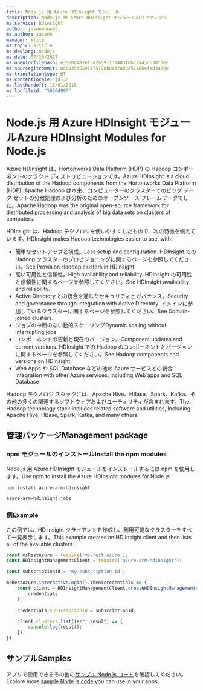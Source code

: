 ```yaml
---
title: Node.js 用 Azure HDInsight モジュール
description: Node.js 用 Azure HDInsight モジュールのリファレンス
ms.service: hdinsight
author: jasonwhowell
ms.author: jasonh
manager: kfile
ms.topic: article
ms.devlang: nodejs
ms.date: 07/18/2017
ms.openlocfilehash: e35e0d487efce2a591130403f8b72a43c638fdec
ms.sourcegitcommit: 8c6935b6591175798b8e37ad0e511864fad3478e
ms.translationtype: HT
ms.contentlocale: ja-JP
ms.lasthandoff: 11/01/2018
ms.locfileid: "50264995"
---
```

# <a name="azure-hdinsight-modules-for-nodejs"></a><span data-ttu-id="75535-103">Node.js 用 Azure HDInsight モジュール</span><span class="sxs-lookup"><span data-stu-id="75535-103">Azure HDInsight Modules for Node.js</span></span>

<span data-ttu-id="75535-104">Azure HDInsight は、Hortonworks Data Platform (HDP) の Hadoop コンポーネントのクラウド ディストリビューションです。</span><span class="sxs-lookup"><span data-stu-id="75535-104">Azure HDInsight is a cloud distribution of the Hadoop components from the Hortonworks Data Platform (HDP).</span></span> <span data-ttu-id="75535-105">Apache Hadoop は本来、コンピューターのクラスターでのビッグ データ セットの分散処理および分析のためのオープンソース フレームワークでした。</span><span class="sxs-lookup"><span data-stu-id="75535-105">Apache Hadoop was the original open-source framework for distributed processing and analysis of big data sets on clusters of computers.</span></span>

<span data-ttu-id="75535-106">HDInsight は、Hadoop テクノロジを使いやすくしたもので、次の特徴を備えています。</span><span class="sxs-lookup"><span data-stu-id="75535-106">HDInsight makes Hadoop technologies easier to use, with:</span></span>
- <span data-ttu-id="75535-107">簡単なセットアップと構成。</span><span class="sxs-lookup"><span data-stu-id="75535-107">Less setup and configuration.</span></span> <span data-ttu-id="75535-108">HDInsight での Hadoop クラスターのプロビジョニングに関するページを参照してください。</span><span class="sxs-lookup"><span data-stu-id="75535-108">See Provision Hadoop clusters in HDInsight.</span></span>
- <span data-ttu-id="75535-109">高い可用性と信頼性。</span><span class="sxs-lookup"><span data-stu-id="75535-109">High availability and reliability.</span></span> <span data-ttu-id="75535-110">HDInsight の可用性と信頼性に関するページを参照してください。</span><span class="sxs-lookup"><span data-stu-id="75535-110">See HDInsight availability and reliability.</span></span>
- <span data-ttu-id="75535-111">Active Directory との統合を通じたセキュリティとガバナンス。</span><span class="sxs-lookup"><span data-stu-id="75535-111">Security and governance through integration with Active Directory.</span></span> <span data-ttu-id="75535-112">ドメインに参加しているクラスターに関するページを参照してください。</span><span class="sxs-lookup"><span data-stu-id="75535-112">See Domain-joined clusters.</span></span>
- <span data-ttu-id="75535-113">ジョブの中断のない動的スケーリング</span><span class="sxs-lookup"><span data-stu-id="75535-113">Dynamic scaling without interrupting jobs</span></span>
- <span data-ttu-id="75535-114">コンポーネントの更新と現在のバージョン。</span><span class="sxs-lookup"><span data-stu-id="75535-114">Component updates and current versions.</span></span> <span data-ttu-id="75535-115">HDInsight での Hadoop のコンポーネントとバージョンに関するページを参照してください。</span><span class="sxs-lookup"><span data-stu-id="75535-115">See Hadoop components and versions on HDInsight.</span></span>
- <span data-ttu-id="75535-116">Web Apps や SQL Database などの他の Azure サービスとの統合</span><span class="sxs-lookup"><span data-stu-id="75535-116">Integration with other Azure services, including Web apps and SQL Database</span></span>

<span data-ttu-id="75535-117">Hadoop テクノロジ スタックには、Apache Hive、HBase、Spark、Kafka、その他の多くの関連するソフトウェアおよびユーティリティが含まれます。</span><span class="sxs-lookup"><span data-stu-id="75535-117">The Hadoop technology stack includes related software and utilities, including Apache Hive, HBase, Spark, Kafka, and many others.</span></span> 

## <a name="management-package"></a><span data-ttu-id="75535-118">管理パッケージ</span><span class="sxs-lookup"><span data-stu-id="75535-118">Management package</span></span>

### <a name="install-the-npm-modules"></a><span data-ttu-id="75535-119">npm モジュールのインストール</span><span class="sxs-lookup"><span data-stu-id="75535-119">Install the npm modules</span></span>

<span data-ttu-id="75535-120">Node.js 用 Azure HDInsight モジュールをインストールするには npm を使用します。</span><span class="sxs-lookup"><span data-stu-id="75535-120">Use npm to install the Azure HDInsight modules for Node.js</span></span>

```bash
npm install azure-arm-hdinsight
```

```bash
azure-arm-hdinsight-jobs
```

### <a name="example"></a><span data-ttu-id="75535-121">例</span><span class="sxs-lookup"><span data-stu-id="75535-121">Example</span></span> 

<span data-ttu-id="75535-122">この例では、HD Insight クライアントを作成し、利用可能なクラスターをすべて一覧表示します。</span><span class="sxs-lookup"><span data-stu-id="75535-122">This example creates an HD Insight client and then lists all of the available clusters.</span></span> 

```javascript
const msRestAzure = require('ms-rest-azure');
const HDInsightManagementClient = require('azure-arm-hdinsight');

const subscriptionId = 'my-subscription-id';

msRestAzure.interactiveLogin().then(credentials => {
    const client = HDInsightManagementClient.createHDInsightManagementClient(
        credentials
    );

    credentials.subscriptionId = subscriptionId;

    client.clusters.list((err, result) => {
        console.log(result);
    });
});
```

## <a name="samples"></a><span data-ttu-id="75535-123">サンプル</span><span class="sxs-lookup"><span data-stu-id="75535-123">Samples</span></span>

<span data-ttu-id="75535-124">アプリで使用できるその他の[サンプル Node.js コード](https://azure.microsoft.com/resources/samples/?platform=nodejs)を確認してください。</span><span class="sxs-lookup"><span data-stu-id="75535-124">Explore more [sample Node.js code](https://azure.microsoft.com/resources/samples/?platform=nodejs) you can use in your apps.</span></span>
